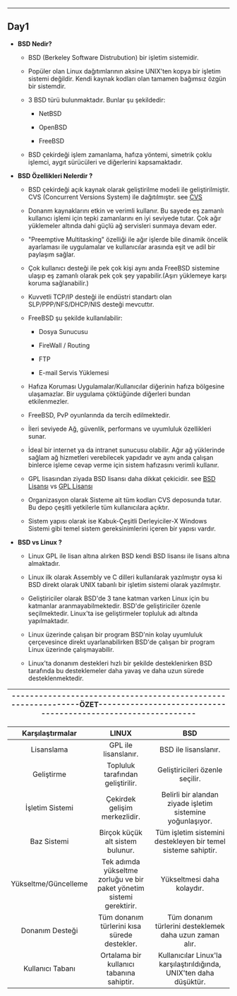 ﻿----
## Day1


- **BSD Nedir?**
   - BSD (Berkeley Software Distrubution) bir işletim sistemidir.

   - Popüler olan Linux dağıtımlarının aksine UNIX'ten kopya bir işletim sistemi değildir. Kendi kaynak kodları olan tamamen bağımsız özgün bir sistemdir.

   - 3 BSD türü bulunmaktadır. Bunlar şu şekildedir:
      - NetBSD

      - OpenBSD
      - FreeBSD

   - BSD çekirdeği işlem zamanlama, hafıza yöntemi, simetrik çoklu işlemci, aygıt sürücüleri ve diğerlerini kapsamaktadır.


- **BSD Özellikleri Nelerdir ?**
   - BSD çekirdeği açık kaynak olarak geliştirilme modeli ile geliştirilmiştir. CVS (Concurrent	Versions System) ile dağıtılmıştır. see [CVS](https://whatis.techtarget.com/definition/Concurrent-Versions-System-CVS)

   - Donanm kaynaklarını etkin ve verimli kullanır. Bu sayede eş zamanlı kullanıcı işlemi için tepki zamanlarını en iyi seviyede tutar. Çok ağır yüklemeler altında dahi güçlü ağ servisleri sunmaya devam eder.

   - "Preemptive Multitasking" özelliği ile ağır işlerde bile dinamik öncelik ayarlaması ile uygulamalar ve kullanıcılar arasında eşit ve adil bir paylaşım sağlar.

    - Çok kullanıcı desteği ile pek çok kişi aynı anda FreeBSD sistemine ulaşıp eş zamanlı olarak pek çok şey yapabilir.(Aşırı yüklemeye karşı koruma sağlanabilir.)

    - Kuvvetli TCP/IP desteği ile endüstri standartı olan SLP/PPP/NFS/DHCP/NIS desteği mevcuttır.

    - FreeBSD şu şekilde kullanılabilir:

       * Dosya Sunucusu  
        * FireWall / Routing 

       * FTP 
       * E-mail Servis Yüklemesi
 
    - Hafıza Koruması Uygulamalar/Kullanıcılar diğerinin hafıza bölgesine ulaşamazlar. Bir uygulama çöktüğünde diğerleri bundan etkilenmezler.

   - FreeBSD, PvP oyunlarında da tercih edilmektedir.

   - İleri seviyede Ağ, güvenlik, performans ve uyumluluk özellikleri sunar.

   - İdeal bir internet ya da intranet sunucusu olabilir. Ağır ağ yüklerinde sağlam ağ hizmetleri verebilecek yapıdadır ve aynı anda çalışan binlerce işleme cevap verme için sistem hafızasını verimli kullanır.

   - GPL lisasından ziyada BSD lisansı daha dikkat çekicidir. see [BSD Lisansı](http://ozgurlisanslar.org.tr/bsd/) vs [GPL Lisansı](https://wmaraci.com/nedir/gpl)

   - Organizasyon olarak Sisteme ait tüm kodları CVS deposunda tutar. Bu depo çeşitli yetkilerle tüm kullanıcılara açıktır.

   - Sistem yapısı olarak ise Kabuk-Çeşitli Derleyiciler-X Windows Sistemi gibi temel sistem gereksinimlerini içeren bir yapısı vardır.

- **BSD vs Linux ?**

   - Linux GPL ile lisan altına alırken BSD kendi BSD lisansı ile lisans altına almaktadır.

   - Linux ilk olarak Assembly ve C dilleri kullanılarak yazılmıştır oysa ki BSD direkt olarak UNIX tabanlı bir işletim sistemi olarak yazılmıştır.

   - Geliştiriciler olarak BSD'de 3 tane katman varken Linux için bu katmanlar aranmayabilmektedir. BSD'de geliştiriciler özenle seçilmektedir. Linux'ta ise geliştirmeler topluluk adı altında yapılmaktadır. 

   - Linux üzerinde çalışan bir program BSD'nin kolay uyumluluk çerçevesince direkt uyarlanabilirken BSD'de çalışan bir program Linux üzerinde çalışmayabilir.
 
   - Linux'ta donanım destekleri hızlı bir şekilde desteklenirken BSD tarafında bu desteklemeler daha yavaş ve daha uzun sürede desteklenmektedir.

|--------------------------------------------------------------ÖZET--------------------------------------------------------------|  
|:----:|

| Karşılaştırmalar   |      LINUX      |  BSD |
|:----------:|:-------------:|:------:|
| Lisanslama |  GPL ile lisanslanır. | BSD ile lisanslanır. |
| Geliştirme |    Topluluk tarafından geliştirilir.   |   Geliştiricileri özenle seçilir. |
| İşletim Sistemi | Çekirdek gelişim merkezlidir. |    Belirli bir alandan ziyade işletim sistemine yoğunlaşıyor. |
| Baz Sistemi | Birçok küçük alt sistem bulunur. |    Tüm işletim sistemini destekleyen bir temel sisteme sahiptir. |
| Yükseltme/Güncelleme | Tek adımda yükseltme zorluğu ve bir paket yönetim sistemi gerektirir. |    Yükseltmesi daha kolaydır. |
| Donanım Desteği | Tüm donanım türlerini kısa sürede destekler. |    Tüm donanım türlerini desteklemek daha uzun zaman alır. |
| Kullanıcı Tabanı | Ortalama bir kullanıcı tabanına sahiptir. |    Kullanıcılar Linux'la karşılaştırıldığında, UNIX'ten daha düşüktür. |



